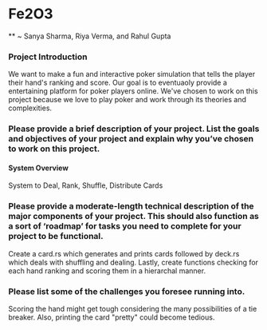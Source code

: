 # Fe2O3

 ** ~ Sanya Sharma, Riya Verma, and Rahul Gupta

### Project Introduction
  
  We want to make a fun and interactive poker simulation that tells the player their hand's ranking and score. Our goal is to eventuaoly provide a entertaining platform for poker players online. We've chosen to work on this project because we love to play poker and work through its theories and complexities.

### Please provide a brief description of your project. List the goals and objectives of your project and explain why you’ve chosen to work on this project. 

#### System Overview
  System to Deal, Rank, Shuffle, Distribute Cards

### Please provide a moderate-length technical description of the major components of your project. This should also function as a sort of ‘roadmap’ for tasks you need to complete for your project to be functional.

 Create a card.rs which generates and prints cards followed by deck.rs which deals with shuffling and dealing. Lastly, create functions checking for each hand ranking and scoring them in a hierarchal manner.

### Please list some of the challenges you foresee running into.

Scoring the hand might get tough considering the many possibilities of a tie breaker. Also, printing the card "pretty" could become tedious.
